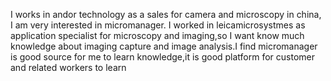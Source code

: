 I works in andor technology as a sales for camera and microscopy in china, I am very interested in micromanager. I worked in leicamicrosystmes as application specialist for 
microscopy and imaging,so I want know much knowledge about imaging capture and image analysis.I find micromanager is good source for me to learn knowledge,it is good platform for customer and related workers to learn
